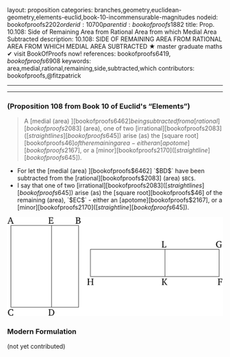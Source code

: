 layout: proposition
categories: branches,geometry,euclidean-geometry,elements-euclid,book-10-incommensurable-magnitudes
nodeid: bookofproofs$2202
orderid: 10700
parentid: bookofproofs$1882
title: Prop. 10.108: Side of Remaining Area from Rational Area from which Medial Area Subtracted
description: 10.108: SIDE OF REMAINING AREA FROM RATIONAL AREA FROM WHICH MEDIAL AREA SUBTRACTED &#9733; master graduate maths &#10004; visit BookOfProofs now!
references: bookofproofs$6419,bookofproofs$6908
keywords: area,medial,rational,remaining,side,subtracted,which
contributors: bookofproofs,@fitzpatrick

---


---

### (Proposition 108 from Book 10 of Euclid's “Elements”)

> A [medial (area) ][bookofproofs$6462] being subtracted from a [rational][bookofproofs$2083] (area), one of two [irrational][bookofproofs$2083] ([straight lines][bookofproofs$645]) arise (as) the [square root][bookofproofs$46] of the remaining area - either an [apotome][bookofproofs$2167], or a [minor][bookofproofs$2170] ([straight line][bookofproofs$645]).
* For let the [medial (area) ][bookofproofs$6462] `$BD$` have been subtracted from the [rational][bookofproofs$2083] (area) `$BC$`.
* I say that one of two [irrational][bookofproofs$2083] ([straight lines][bookofproofs$645]) arise (as) the [square root][bookofproofs$46] of the remaining (area), `$EC$` - either an [apotome][bookofproofs$2167], or a [minor][bookofproofs$2170] ([straight line][bookofproofs$645]).

![fig108e](https://github.com/bookofproofs/bookofproofs.github.io/blob/main/_sources/_assets/images/euclid/Book10/fig108e.png?raw=true)


### Modern Formulation

(not yet contributed)
